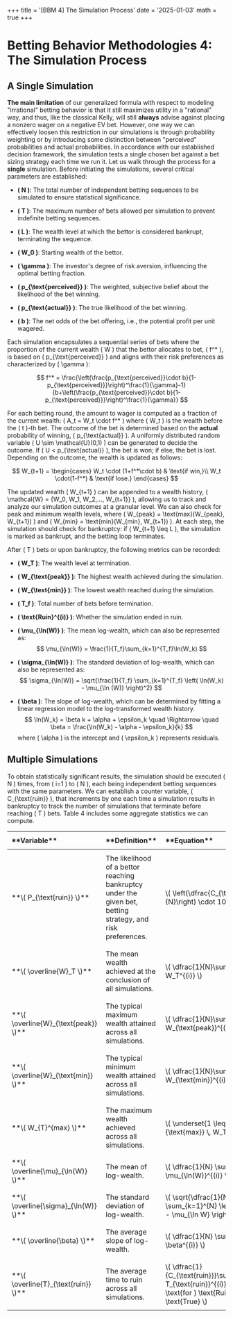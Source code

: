 +++
title = '[BBM 4] The Simulation Process'
date = '2025-01-03'
math = true
+++

# Betting Behavior Methodologies 4: The Simulation Process

## A Single Simulation

**The main limitation** of our generalized formula with respect to modeling "irrational" betting behavior is that it still maximizes utility in a "rational" way, and thus, like the classical Kelly, will still **always** advise against placing a nonzero wager on a negative EV bet. However, one way we can effectively loosen this restriction in our simulations is through probability weighting or by introducing some distinction between "perceived" probabilities and actual probabilities. In accordance with our established decision framework, the simulation tests a single chosen bet against a bet sizing strategy each time we run it. Let us walk through the process for a **single** simulation. Before initiating the simulations, several critical parameters are established:

- **\( N \)**: The total number of independent betting sequences to be simulated to ensure statistical significance.

- **\( T \)**: The maximum number of bets allowed per simulation to prevent indefinite betting sequences.
- **\( L \)**: The wealth level at which the bettor is considered bankrupt, terminating the sequence.
- **\( W_0 \)**: Starting wealth of the bettor.
- **\( \gamma \)**: The investor's degree of risk aversion, influencing the optimal betting fraction.
- **\( p_{\text{perceived}} \)**: The weighted, subjective belief about the likelihood of the bet winning.
- **\( p_{\text{actual}} \)**: The true likelihood of the bet winning.
- **\( b \)**: The net odds of the bet offering, i.e., the potential profit per unit wagered.

Each simulation encapsulates a sequential series of bets where the proportion of the current wealth \( W \) that the bettor allocates to bet, \( f^* \), is based on \( p_{\text{perceived}} \) and aligns with their risk preferences as characterized by \( \gamma \):

$$
f^* = \frac{\left(\frac{p_{\text{perceived}}\cdot b}{1-p_{\text{perceived}}}\right)^\frac{1}{\gamma}-1}{b+\left(\frac{p_{\text{perceived}}\cdot b}{1-p_{\text{perceived}}}\right)^\frac{1}{\gamma}}
$$

For each betting round, the amount to wager is computed as a fraction of the current wealth:
\( A_t = W_t \cdot f^* \)
where \( W_t \) is the wealth before the \( t \)-th bet. The outcome of the bet is determined based on the **actual** probability of winning, \( p_{\text{actual}} \). A uniformly distributed random variable \( U \sim \mathcal{U}(0,1) \) can be generated to decide the outcome. If \( U < p_{\text{actual}} \), the bet is won; if else, the bet is lost. Depending on the outcome, the wealth is updated as follows:

$$
W_{t+1} = \begin{cases}
    W_t \cdot (1+f^*\cdot b) & \text{if win,}\\
    W_t \cdot(1-f^*) & \text{if lose.}
\end{cases}
$$

The updated wealth \( W_{t+1} \) can be appended to a wealth history, \( \mathcal{W} = \{W_0, W_1, W_2,..., W_{t+1}\} \), allowing us to track and analyze our simulation outcomes at a granular level. We can also check for peak and minimum wealth levels, where \( W_{peak} = \text{max}(W_{peak}, W_{t+1}) \) and \( W_{min} = \text{min}(W_{min}, W_{t+1}) \). At each step, the simulation should check for bankruptcy: if \( W_{t+1} \leq L \), the simulation is marked as bankrupt, and the betting loop terminates.

After \( T \) bets or upon bankruptcy, the following metrics can be recorded:

- **\( W_T \)**: The wealth level at termination.

- **\( W_{\text{peak}} \)**: The highest wealth achieved during the simulation.
- **\( W_{\text{min}} \)**: The lowest wealth reached during the simulation.
- **\( T_f \)**: Total number of bets before termination.
- **\( \text{Ruin}^{(i)} \)**: Whether the simulation ended in ruin.
- **\( \mu_{\ln(W)} \)**: The mean log-wealth, which can also be represented as:
    $$
    \mu_{\ln(W)} = \frac{1}{T_f}\sum_{k=1}^{T_f}\ln(W_k)
    $$
- **\( \sigma_{\ln(W)} \)**: The standard deviation of log-wealth, which can also be represented as:
    $$
    \sigma_{\ln(W)} = \sqrt{\frac{1}{T_f} \sum_{k=1}^{T_f} \left( \ln(W_k) - \mu_{\ln (W)} \right)^2}
    $$
- **\( \beta \)**: The slope of log-wealth, which can be determined by fitting a linear regression model to the log-transformed wealth history.
    $$
    \ln(W_k) = \beta k + \alpha + \epsilon_k \quad \Rightarrow \quad \beta = \frac{\ln(W_k) - \alpha - \epsilon_k}{k}
    $$
    where \( \alpha \) is the intercept and \( \epsilon_k \) represents residuals.

## Multiple Simulations

To obtain statistically significant results, the simulation should be executed \( N \) times, from \( i=1 \) to \( N \), each being independent betting sequences with the same parameters. We can establish a counter variable, \( C_{\text{ruin}} \), that increments by one each time a simulation results in bankruptcy to track the number of simulations that terminate before reaching \( T \) bets. Table 4 includes some aggregate statistics we can compute.

<table>
    <thead>
        <tr>
            <th style="padding: 10px; text-align: left;">**Variable**</th>
            <th style="padding: 10px; text-align: left;">**Definition**</th>
            <th style="padding: 10px; text-align: left;">**Equation**</th>
        </tr>
    </thead>
    <tbody>
        <tr>
            <td style="padding: 10px;">**\( P_{\text{ruin}} \)**</td>
            <td style="padding: 10px;">The likelihood of a bettor reaching bankruptcy under the given bet, betting strategy, and risk preferences.</td>
            <td style="padding: 10px;">\( \left(\dfrac{C_{\text{ruin}}}{N}\right) \cdot 100\% \)</td>
        </tr>
        <tr>
            <td style="padding: 10px;">**\( \overline{W}_T \)**</td>
            <td style="padding: 10px;">The mean wealth achieved at the conclusion of all simulations.</td>
            <td style="padding: 10px;">\( \dfrac{1}{N}\sum_{i=1}^{N} W_T^{(i)} \)</td>
        </tr>
        <tr>
            <td style="padding: 10px;">**\( \overline{W}_{\text{peak}} \)**</td>
            <td style="padding: 10px;">The typical maximum wealth attained across all simulations.</td>
            <td style="padding: 10px;">\( \dfrac{1}{N}\sum_{i=1}^{N} W_{\text{peak}}^{(i)} \)</td>
        </tr>
        <tr>
            <td style="padding: 10px;">**\( \overline{W}_{\text{min}} \)**</td>
            <td style="padding: 10px;">The typical minimum wealth attained across all simulations.</td>
            <td style="padding: 10px;">\( \dfrac{1}{N}\sum_{i=1}^{N} W_{\text{min}}^{(i)} \)</td>
        </tr>
        <tr>
            <td style="padding: 10px;">**\( W_{T}^{max} \)**</td>
            <td style="padding: 10px;">The maximum wealth achieved across all simulations.</td>
            <td style="padding: 10px;">\( \underset{1 \leq i \leq N}{\text{max}} \, W_T^{(i)} \)</td>
        </tr>
        <tr>
            <td style="padding: 10px;">**\( \overline{\mu}_{\ln(W)} \)**</td>
            <td style="padding: 10px;">The mean of log-wealth.</td>
            <td style="padding: 10px;">\( \dfrac{1}{N} \sum_{i=1}^{N} \mu_{\ln(W)}^{(i)} \)</td>
        </tr>
        <tr>
            <td style="padding: 10px;">**\( \overline{\sigma}_{\ln(W)} \)**</td>
            <td style="padding: 10px;">The standard deviation of log-wealth.</td>
            <td style="padding: 10px;">\( \sqrt{\dfrac{1}{N} \sum_{k=1}^{N} \left( \ln(W_k) - \mu_{\ln W} \right)^2} \)</td>
        </tr>
        <tr>
            <td style="padding: 10px;">**\( \overline{\beta} \)**</td>
            <td style="padding: 10px;">The average slope of log-wealth.</td>
            <td style="padding: 10px;">\( \dfrac{1}{N} \sum_{i=1}^{N} \beta^{(i)} \)</td>
        </tr>
        <tr>
            <td style="padding: 10px;">**\( \overline{T}_{\text{ruin}} \)**</td>
            <td style="padding: 10px;">The average time to ruin across all simulations.</td>
            <td style="padding: 10px;">\( \dfrac{1}{C_{\text{ruin}}}\sum_{i=1}^{N} T_{\text{ruin}}^{(i)} \quad \text{for } \text{Ruin}^{(i)} = \text{True} \)</td>
        </tr>
    </tbody>
</table>
